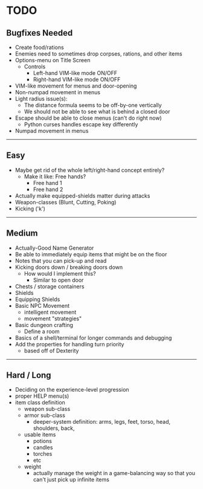 # TODO

## Bugfixes Needed

- Create food/rations
- Enemies need to sometimes drop corpses, rations, and other items 
- Options-menu on Title Screen
    - Controls
        - Left-hand VIM-like mode  ON/OFF
        - Right-hand VIM-like mode ON/OFF
- VIM-like movement for menus and door-opening
- Non-numpad movement in menus 
- Light radius issue(s):
    - The distance formula seems to be off-by-one vertically
    - We should not be able to see what is behind a closed door
- Escape should be able to close menus (can't do right now)
    - Python curses handles escape key differently
- Numpad movement in menus

--------------------------------------------------------------------------------

## Easy 

- Maybe get rid of the whole left/right-hand concept entirely? 
    - Make it like: Free hands?
        - Free hand 1
        - Free hand 2
- Actually make equipped-shields matter during attacks
- Weapon-classes (Blunt, Cutting, Poking)
- Kicking ('k')

--------------------------------------------------------------------------------

## Medium

- Actually-Good Name Generator
- Be able to immediately equip items that might be on the floor
- Notes that you can pick-up and read
- Kicking doors down / breaking doors down
    - How would I implement this?
        - Similar to open door
- Chests / storage containers
- Shields
- Equipping Shields
- Basic NPC Movement
    - intelligent movement
    - movement "strategies"
- Basic dungeon crafting
    - Define a room
- Basics of a shell/terminal for longer commands and debugging
- Add the properties for handling turn priority
    - based off of Dexterity

--------------------------------------------------------------------------------

## Hard / Long

- Deciding on the experience-level progression
- proper HELP menu(s)
- item class definition
    - weapon sub-class 
    - armor sub-class
        - deeper-system definition:
            arms, legs, feet, torso, head, shoulders, back, 
    - usable items
        - potions
        - candles
        - torches
        - etc
    - weight
        - actually manage the weight in a game-balancing way so that you can't just pick up infinite items


